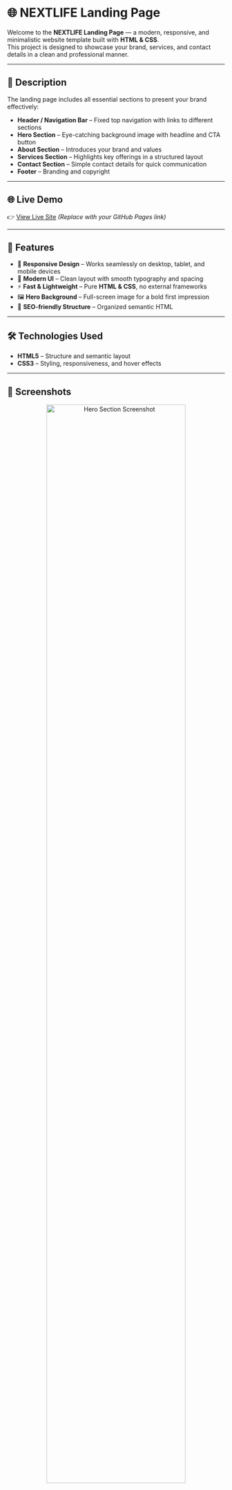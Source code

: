 # 🌐 NEXTLIFE Landing Page

Welcome to the **NEXTLIFE Landing Page** — a modern, responsive, and minimalistic website template built with **HTML & CSS**.  
This project is designed to showcase your brand, services, and contact details in a clean and professional manner.

---

## 📖 Description

The landing page includes all essential sections to present your brand effectively:

- **Header / Navigation Bar** – Fixed top navigation with links to different sections  
- **Hero Section** – Eye-catching background image with headline and CTA button  
- **About Section** – Introduces your brand and values  
- **Services Section** – Highlights key offerings in a structured layout  
- **Contact Section** – Simple contact details for quick communication  
- **Footer** – Branding and copyright  

---

## 🌐 Live Demo

👉 [View Live Site](https://your-username.github.io/nextlife-landing/) *(Replace with your GitHub Pages link)*  

---

## 🎯 Features

- 📱 **Responsive Design** – Works seamlessly on desktop, tablet, and mobile devices  
- 🎨 **Modern UI** – Clean layout with smooth typography and spacing  
- ⚡ **Fast & Lightweight** – Pure **HTML & CSS**, no external frameworks  
- 🖼️ **Hero Background** – Full-screen image for a bold first impression  
- 🔎 **SEO-friendly Structure** – Organized semantic HTML  

---

## 🛠️ Technologies Used

- **HTML5** – Structure and semantic layout  
- **CSS3** – Styling, responsiveness, and hover effects  

---

## 📸 Screenshots

<div align="center">
  <img src="screenshot-hero.png" width="80%" alt="Hero Section Screenshot" />
  <img src="screenshot-services.png" width="80%" alt="Services Section Screenshot" />
</div>

---

## 🚀 How to Use

1. Clone this repository:  
   ```bash
   git clone https://github.com/your-username/nextlife-landing.git
